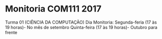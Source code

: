# Monitoria COM111 2017
Turma 01 (CIÊNCIA DA COMPUTAÇÃO)
Dia Monitoria: Segunda-feria (17 às 19 horas)- No mês de setembro
			   Quinta-feira (17 às 19 horas)- Outubro para frente